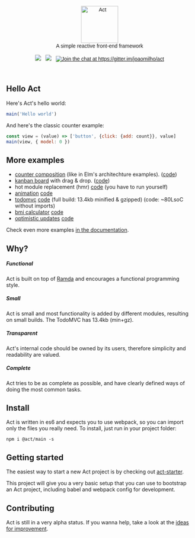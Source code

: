 <p align="center" style="font-family: Raleway-ExtraLight, Raleway, Proxima Nova, Avenir, Arial, sans">
  <img src="https://raw.githubusercontent.com/joaomilho/act/master/docs/logo.png" width="100" alt="Act" />
  <br />
  A simple reactive front-end framework
  <br /><br />
  <a href="https://travis-ci.org/joaomilho/act"><img src="https://travis-ci.org/joaomilho/act.svg" /></a>
  &nbsp; 
  <a href="http://npmjs.com/package/@act/main"><img src="https://img.shields.io/npm/v/@act/main.svg?maxAge=2592000" /></a>
  &nbsp; 
  <a href="https://gitter.im/joaomilho/act?utm_source=badge&utm_medium=badge&utm_campaign=pr-badge&utm_content=badge"><img src="https://badges.gitter.im/joaomilho/act.svg" alt="Join the chat at https://gitter.im/joaomilho/act" /></a>
</p>
<br />

## Hello Act

Here's Act's hello world:

```js
main('Hello world')
```

And here's the classic counter example:

```js
const view = (value) => ['button', {click: {add: count}}, value]
main(view, { model: 0 })
```

## More examples

* [counter composition](http://joaomilho.github.io/act/examples/counter/) (like
  in Elm's architechture examples).
  ([code](https://github.com/joaomilho/act/blob/master/examples/counter/))
* [kanban board](http://joaomilho.github.io/act/examples/drag_n_drop/) with
  drag & drop.
  ([code](https://github.com/joaomilho/act/blob/master/examples/drag_n_drop/))
* hot module replacement (hmr) [code](https://github.com/joaomilho/act/blob/master/hmr/examples/) (you have to run yourself)
* [animation](http://joaomilho.github.io/act/examples/animation/) [code](https://github.com/joaomilho/act/blob/master/examples/animation/)
* [todomvc](http://joaomilho.github.io/act/examples/todomvc/) [code](https://github.com/joaomilho/act/blob/master/examples/todomvc/) (full build: 13.4kb minified & gzipped) (code: ~80LsoC without imports)
* [bmi calculator](http://joaomilho.github.io/act/examples/bmi/) [code](https://github.com/joaomilho/act/blob/master/examples/bmi/)
* [optimistic updates](http://joaomilho.github.io/act/examples/optimistic/) [code](https://github.com/joaomilho/act/blob/master/examples/optimistic/)

Check even more examples [in the documentation](http://lulk.in/act/docs/examples.html).

## Why?

##### Functional

Act is built on top of [Ramda](http://ramdajs.com) and encourages a functional
programming style.

##### Small

Act is small and most functionality is added by different modules, resulting on
small builds. The TodoMVC has 13.4kb (min+gz).

##### Transparent

Act's internal code should be owned by its users, therefore simplicity and
readability are valued.

##### Complete

Act tries to be as complete as possible, and have clearly defined ways of doing
the most common tasks.

## Install

Act is written in es6 and expects you to use webpack, so you can import only
the files you really need. To install, just run in your project folder:

```shell
npm i @act/main -s
```

## Getting started

The easiest way to start a new Act project is by checking out [act-starter](https://github.com/joaomilho/act-starter).

This project will give you a very basic setup that you can use to bootstrap an
Act project, including babel and webpack config for development.

## Contributing

Act is still in a very alpha status. If you wanna help, take a look at the
[ideas for improvement](docs/todo.md).
